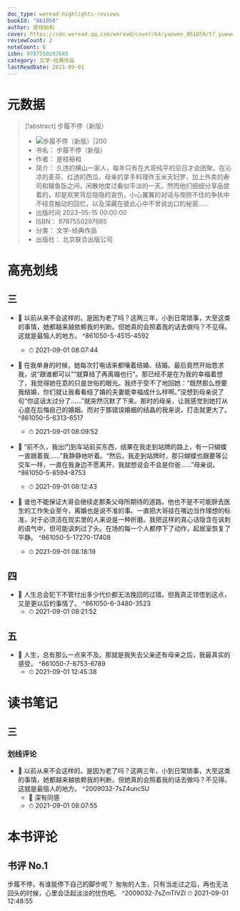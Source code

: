 ```yaml
---
doc_type: weread-highlights-reviews
bookId: "861050"
author: 是枝裕和
cover: https://cdn.weread.qq.com/weread/cover/64/yuewen_861050/t7_yuewen_8610501686308578.jpg
reviewCount: 2
noteCount: 6
isbn: 9787550297685
category: 文学-经典作品
lastReadDate: 2021-09-01
---
```

# 元数据
> [!abstract] 步履不停（新版）
> - ![ 步履不停（新版）|200](https://cdn.weread.qq.com/weread/cover/64/yuewen_861050/t7_yuewen_8610501686308578.jpg)
> - 书名： 步履不停（新版）
> - 作者： 是枝裕和
> - 简介： 久违的横山一家人，每年只有在大哥纯平的忌日才会团聚。在沁凉的麦茶、红透的西瓜、母亲的拿手料理炸玉米天妇罗、加上外卖的寿司和鳗鱼饭之间，闲散地度过看似平淡的一天。然而他们细细分享品尝着的，却是欢笑背后隐隐的哀伤，小心翼翼的对话与按捺不住的争执中不经意触动的回忆，以及深藏在彼此心中不曾说出口的秘密……
> - 出版时间 2023-05-15 00:00:00
> - ISBN： 9787550297685
> - 分类： 文学-经典作品
> - 出版社： 北京联合出版公司

# 高亮划线

## 三


- 📌 以前从来不会这样的。是因为老了吗？这两三年，小到日常琐事，大至这类的事情，她都越来越依赖我的判断。但她真的会照着我的话去做吗？不见得。这就是最恼人的地方。 ^861050-5-4515-4592
    - ⏱ 2021-09-01 08:07:44 

- 📌 在我单身的时候，她每次打电话来都嚷着结婚、结婚。最后竟然开始恳求我，说“跟谁都可以”“就算结了再离婚也行”。那已经不是在为我的幸福着想了，我觉得她在意的只是世俗的眼光。我终于受不了地回她：“既然那么想要我结婚，你们就让我看看结了婚的夫妻能幸福成什么样啊。”没想到母亲说了句“你这话太过分了……”就突然沉默了下来。那时的母亲，让我感觉到她打从心底在后悔自己的婚姻。而对于那错误婚姻的结晶的我来说，打击就更大了。 ^861050-5-6313-6517
    - ⏱ 2021-09-01 08:09:52 

- 📌 “前不久，我出门到车站前买东西，结果在我走到站牌的路上，有一只蝴蝶一直跟着我……”我静静地听着。“然后，我走到站牌时，那只蝴蝶也跟要等公交车一样，一直在我身边不愿离开，我就想说会不会是你爸……”母亲说。 ^861050-5-8594-8753
    - ⏱ 2021-09-01 08:12:43 

- 📌 谁也不能保证大哥会继续走那条父母所期待的道路。他也不是不可能辞去医生的工作失业至今，离婚也是说不准的事。一直把大哥挂在嘴边当作理想的标准，对于必须活在现实里的人来说是一种折磨。我把这样的真心话隐含在讽刺的语气中，但可能讽刺过了头。在场的每一个人都停下了动作，起居室恢复了平静。 ^861050-5-17270-17408
    - ⏱ 2021-09-01 08:18:19 
## 四


- 📌 人生总会犯下不管付出多少代价都无法挽回的过错。但我真正领悟到这点，又是更以后的事情了。 ^861050-6-3480-3523
    - ⏱ 2021-09-01 08:21:52 
## 五


- 📌 人生，总有那么一点来不及。那就是我失去父亲还有母亲之后，我最真实的感受。 ^861050-7-6753-6789
    - ⏱ 2021-09-01 12:45:38 
# 读书笔记

## 三

### 划线评论
- 📌 以前从来不会这样的。是因为老了吗？这两三年，小到日常琐事，大至这类的事情，她都越来越依赖我的判断。但她真的会照着我的话去做吗？不见得。这就是最恼人的地方。  ^2009032-7sZ4unc5U
    - 💭 深有同感
    - ⏱ 2021-09-01 08:07:55
   
# 本书评论

## 书评 No.1 
步履不停，有谁能停下自己的脚步呢？
匆匆的人生，只有当走过之后，再也无法回头的时候，心里会泛起淡淡的忧伤吧。  ^2009032-7sZmTlVZl
⏱ 2021-09-01 12:48:55
